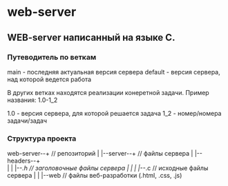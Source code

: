# web-server

## WEB-server написанный на языке C.

### Путеводитель по веткам

main - последняя актуальная версия сервера
default - версия сервера, над которой ведется работа

В других ветках находятся реализации конеретной задачи.
Пример названия: 1.0-1_2

1.0 - версия сервера, для которой решается задача
1_2 - номер/номера задачи/задач

### Структура проекта

web-server--+                                   // репозиторий
            |
            |--server--+                        // файлы сервера
            |          |--headers--+       
            |          |           |--*.h       // заголовочные файлы сервера
            |          |
            |          |--*.c                   // исходные файлы сервера
            |
            |
            |--web                              // файлы веб-разработки (.html, .css, .js)

